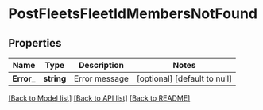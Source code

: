 # PostFleetsFleetIdMembersNotFound

## Properties
Name | Type | Description | Notes
------------ | ------------- | ------------- | -------------
**Error_** | **string** | Error message | [optional] [default to null]

[[Back to Model list]](../README.md#documentation-for-models) [[Back to API list]](../README.md#documentation-for-api-endpoints) [[Back to README]](../README.md)


